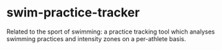 # swim-practice-tracker
Related to the sport of swimming: a practice tracking tool which analyses swimming practices and intensity zones on a per-athlete basis.
